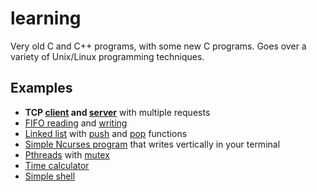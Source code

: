 # learning

Very old C and C++ programs, with some new C programs. Goes over a variety of Unix/Linux programming techniques.

## Examples

* **TCP [client](https://gitlab.com/Babkock/learning/-/blob/master/network/client.c) and [server](https://gitlab.com/Babkock/learning/-/blob/master/network/multiserver.c)** with multiple requests
* [FIFO reading](https://gitlab.com/Babkock/learning/-/blob/master/sys/tick.c) and [writing](https://gitlab.com/Babkock/learning/-/blob/master/sys/speak.c)
* [Linked list](https://gitlab.com/Babkock/learning/-/blob/master/point/linklist.c) with [push](https://gitlab.com/Babkock/learning/-/blob/master/point/linkpush.c) and [pop](https://gitlab.com/Babkock/learning/-/blob/master/point/linkpop.c) functions
* [Simple Ncurses program](https://gitlab.com/Babkock/learning/-/blob/master/etc/curses.c) that writes vertically in your terminal
* [Pthreads](https://gitlab.com/Babkock/learning/-/blob/master/thread/threads.c) with [mutex](https://gitlab.com/Babkock/learning/-/blob/master/thread/mutex.c)
* [Time calculator](https://gitlab.com/Babkock/learning/-/blob/master/time.c)
* [Simple shell](https://gitlab.com/Babkock/learning/-/blob/master/sys/shell.c)

